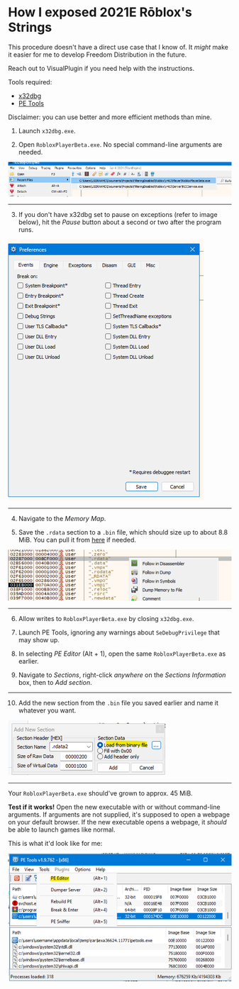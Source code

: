 # How I exposed 2021E Rōblox's Strings

This procedure doesn't have a direct use case that I know of. It _might_ make it easier for me to develop Freedom Distribution in the future.

Reach out to VisualPlugin if you need help with the instructions.

Tools required:

- [x32dbg](https://x64dbg.com/)
- [PE Tools](https://github.com/petoolse/petools/releases)

Disclaimer: you can use better and more efficient methods than mine.

1. Launch `x32dbg.exe`.

2. Open `RobloxPlayerBeta.exe`. No special command-line arguments are needed.

![alt text](image.png)

---

3. If you don't have x32dbg set to pause on exceptions (refer to image below), hit the _Pause_ button about a second or two after the program runs.

![alt text](image-1.png)

---

4. Navigate to the _Memory Map_.

5. Save the `.rdata` section to a `.bin` file, which should size up to about 8.8 MiB. You can pull it from [here](robloxplayerbeta_02287000.bin) if needed.

![alt text](image-2.png)

---

6. Allow writes to `RobloxPlayerBeta.exe` by closing `x32dbg.exe`.

7. Launch PE Tools, ignoring any warnings about `SeDebugPrivilege` that may show up.

8. In selecting _PE Editor_ (Alt + 1), open the same `RobloxPlayerBeta.exe` as earlier.

9. Navigate to _Sections_, right-click _anywhere_ on the _Sections Information_ box, then to _Add section_.

---

10. Add the new section from the `.bin` file you saved earlier and name it whatever you want.

![alt text](image-4.png)

---

Your `RobloxPlayerBeta.exe` should've grown to approx. 45 MiB.

**Test if it works!** Open the new executable with or without command-line arguments. If arguments are not supplied, it's supposed to open a webpage on your default browser. If the new executable opens a webpage, it _should_ be able to launch games like normal.

This is what it'd look like for me:

![alt text](image-5.png)

